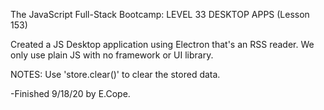 The JavaScript Full-Stack Bootcamp: LEVEL 33 DESKTOP APPS (Lesson 153)

Created a JS Desktop application using Electron that's an RSS reader. We only use plain JS with no framework or UI library.

NOTES:
Use 'store.clear()' to clear the stored data.

-Finished 9/18/20 by E.Cope.
